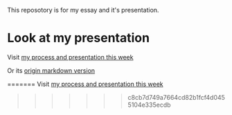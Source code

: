 This reposotory is for my essay and it's presentation.

# Look at my presentation



Visit [my process and presentation this week](./Pre/Week1.pdf)

Or its [origin markdown version](./Pre/Week1.md)



=======
Visit [my process and presentation this week](./Pre/Week1.md)

>>>>>>> c8cb7d749a7664cd82b1fcf4d0455104e335ecdb
